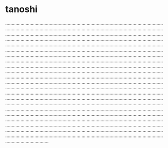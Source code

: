 # tanoshi
..........................................................................................................................................................................................................................................................................................................................................................................................................................................................................................................................................................................................................................................................................................................................................................................................................................................................................................................................................................................................................................................................................................................................................................................................................................................................................................................................................................................................................................................................................................................................................................................................................................................................................................................................................................................................................................................................................................................................................................................................................................................................................................................................................................................................................................................................................................................................................................................................................................................................................................................................................................................................................................................................................................................................................................................................................................................................................